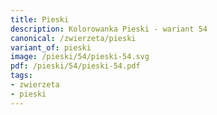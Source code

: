 ```yaml
---
title: Pieski
description: Kolorowanka Pieski - wariant 54
canonical: /zwierzeta/pieski
variant_of: pieski
image: /pieski/54/pieski-54.svg
pdf: /pieski/54/pieski-54.pdf
tags:
- zwierzeta
- pieski
---
```

